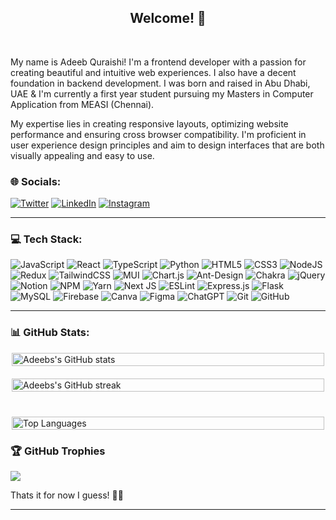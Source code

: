 
<h2 align="center">Welcome! 👾</h2>
<br>

<p align="start">My name is Adeeb Quraishi! I'm a frontend developer with a passion for creating beautiful and intuitive web experiences. I also have a decent foundation in backend development. I was born and raised in Abu Dhabi, UAE & I'm currently a first year student pursuing my Masters in Computer Application from MEASI (Chennai).
</br>
<p>My expertise lies in creating responsive layouts, optimizing website performance and ensuring cross browser compatibility. I'm proficient in user experience design principles and aim to design interfaces that are both visually appealing and easy to use.
</p>

### 🌐 Socials:
[![Twitter](https://img.shields.io/badge/Twitter-%231877F2.svg?logo=twitter&logoColor=white)](https://twitter.com/adeebrq)  [![LinkedIn](https://img.shields.io/badge/LinkedIn-%230077B5.svg?logo=linkedin&logoColor=white)](https://linkedin.com/in/adeebrq) 
[![Instagram](https://img.shields.io/badge/Instagram-%23E4405F.svg?logo=Instagram&logoColor=white)](https://instagram.com/adeebrq)
<hr>

### 💻 Tech Stack:
![JavaScript](https://img.shields.io/badge/javascript-%23323330.svg?style=flat&logo=javascript&logoColor=%23F7DF1E) 
![React](https://img.shields.io/badge/react-%2320232a.svg?style=flat&logo=react&logoColor=%2361DAFB) 
![TypeScript](https://img.shields.io/badge/typescript-%23007ACC.svg?style=flat&logo=typescript&logoColor=white) 
![Python](https://img.shields.io/badge/python-3670A0?style=flat&logo=python&logoColor=ffdd54) 
![HTML5](https://img.shields.io/badge/html5-%23E34F26.svg?style=flat&logo=html5&logoColor=white)
![CSS3](https://img.shields.io/badge/css3-%231572B6.svg?style=flat&logo=css3&logoColor=white)
![NodeJS](https://img.shields.io/badge/node.js-6DA55F?style=flat&logo=node.js&logoColor=white)
![Redux](https://img.shields.io/badge/redux-%23593d88.svg?style=flat&logo=redux&logoColor=white)
![TailwindCSS](https://img.shields.io/badge/tailwindcss-%2338B2AC.svg?style=flat&logo=tailwind-css&logoColor=white)
![MUI](https://img.shields.io/badge/MUI-%230081CB.svg?style=flat&logo=material-ui&logoColor=white)
![Chart.js](https://img.shields.io/badge/chart.js-F5788D.svg?style=flat&logo=chart.js&logoColor=white)
![Ant-Design](https://img.shields.io/badge/-AntDesign-%230170FE?style=flat&logo=ant-design&logoColor=white) 
![Chakra](https://img.shields.io/badge/chakra-%234ED1C5.svg?style=flat&logo=chakraui&logoColor=white) 
![jQuery](https://img.shields.io/badge/jquery-%230769AD.svg?style=flat&logo=jquery&logoColor=white)
![Notion](https://img.shields.io/badge/Notion-%23000000.svg?style=flat&logo=notion&logoColor=white)
![NPM](https://img.shields.io/badge/NPM-%23000000.svg?style=flat&logo=npm&logoColor=white)
![Yarn](https://img.shields.io/badge/yarn-%232C8EBB.svg?style=flat&logo=yarn&logoColor=white)
![Next JS](https://img.shields.io/badge/Next-black?style=flat&logo=next.js&logoColor=white)
![ESLint](https://img.shields.io/badge/ESLint-4B3263?style=flat&logo=eslint&logoColor=white)
![Express.js](https://img.shields.io/badge/express.js-%23404d59.svg?style=flat&logo=express&logoColor=%2361DAFB) 
![Flask](https://img.shields.io/badge/flask-%23000.svg?style=flat&logo=flask&logoColor=white)
![MySQL](https://img.shields.io/badge/mysql-%2300f.svg?style=flat&logo=mysql&logoColor=white) 
![Firebase](https://img.shields.io/badge/firebase-%23039BE5.svg?style=flat&logo=firebase)
![Canva](https://img.shields.io/badge/Canva-%2300C4CC.svg?style=flat&logo=Canva&logoColor=white)
![Figma](https://img.shields.io/badge/figma-%23F24E1E.svg?style=flat&logo=figma&logoColor=white)
![ChatGPT](https://img.shields.io/badge/chatGPT-74aa9c?style=flat&logo=openai&logoColor=white)
![Git](https://img.shields.io/badge/git-%23F05033.svg?style=flat&logo=git&logoColor=white)
![GitHub](https://img.shields.io/badge/github-%23121011.svg?style=flat&logo=github&logoColor=white)

<hr>

### 📊 GitHub Stats:
<div style="display: flex; justify-content: center; flex-wrap: wrap; gap: 20px;">
  <div style="flex: 1; min-width: 300px; max-width: 500px;">
    <a href="https://github.com/adeebrq/github-readme-stats#gh-dark-mode-only">
      <img src="https://github-readme-stats.vercel.app/api?username=adeebrq&theme=dark&count_private=true&show_icons=true" alt="Adeebs's GitHub stats" style="width: 100%;"/>
    </a>
  </div>
  
  <div style="flex: 1; min-width: 300px; max-width: 500px;">
    <img src="https://github-readme-streak-stats.herokuapp.com/?user=adeebrq&theme=dark" alt="Adeebs's GitHub streak" style="width: 100%;"/>
  </div>
  <div style="flex: 1; min-width: 300px; max-width: 500px; margin-top: 20px;">
    <img src="https://github-readme-stats.vercel.app/api/top-langs/?username=adeebrq&count_private=true&show_icons=true&theme=dark" alt="Top Languages" style="width: 100%;"/>
  </div>

</div>

### 🏆 GitHub Trophies
![](https://github-profile-trophy.vercel.app/?username=adeebrq&theme=radical&no-frame=false&no-bg=false&margin-w=4)

<p>Thats it for now I guess! 👨‍💻</p>
<hr>
